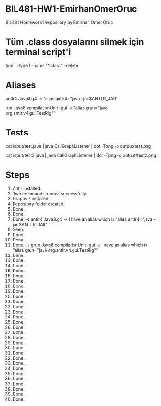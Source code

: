 # BIL481-HW1-EmirhanOmerOruc
BIL481 Homework1 Repository by Emirhan Omer Oruc

# Tüm .class dosyalarını silmek için terminal script'i
find . -type f -name "*.class" -delete

# Aliases
antlr4 Java8.g4 -> "alias antlr4="java -jar $ANTLR_JAR"

run Java8 compilationUnit -gui -> "alias grun="java org.antlr.v4.gui.TestRig""

# Tests
cat input/test.java | java CallGraphListener | dot -Tpng -o output/test.png

cat input/test2.java | java CallGraphListener | dot -Tpng -o output/test2.png

# Steps
1. Antlr installed.
2. Two commands runned successfully.
3. Graphviz installed.
4. Repository folder created.
5. Done.
6. Done.
7. Done. -> antlr4 Java8.g4 -> I have an alias which is "alias antlr4="java -jar $ANTLR_JAR"
8. Seen.
9. Done.
10. Done.
11. Done. -> grun Java8 compilationUnit -gui -> I have an alias which is "alias grun="java org.antlr.v4.gui.TestRig""
12. Done.
13. Done.
14. Done.
15. Done.
16. Done.
17. Done.
18. Done.
19. Done.
20. Done.
21. Done.
22. Done.
23. Done.
24. Done.
25. Done.
26. Done.
27. Done.
28. Done.
29. Done.
30. Done.
31. Done.
32. Done.
33. Done.
34. Done.
35. Done.
36. Done.
37. Done.
38. Done.
39. Done.
40. Done.